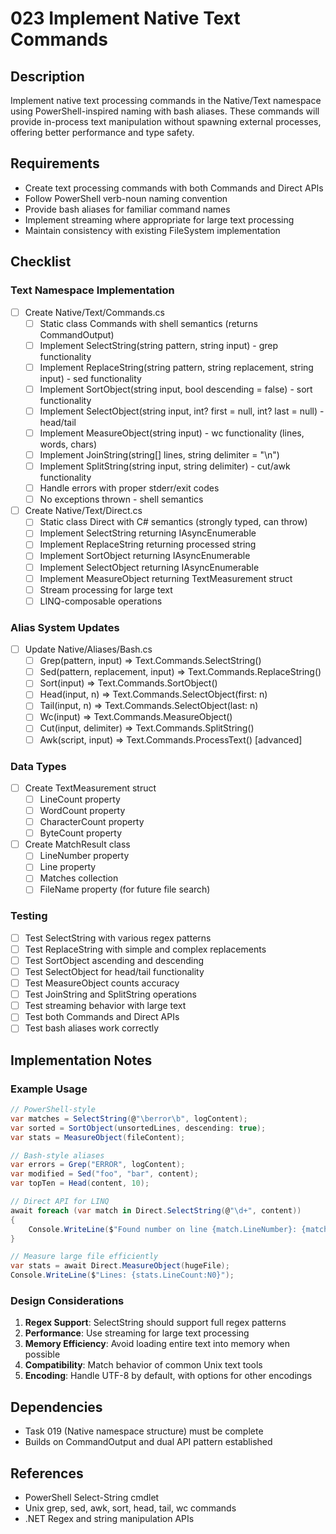 # 023 Implement Native Text Commands

## Description

Implement native text processing commands in the Native/Text namespace using PowerShell-inspired naming with bash aliases. These commands will provide in-process text manipulation without spawning external processes, offering better performance and type safety.

## Requirements

- Create text processing commands with both Commands and Direct APIs
- Follow PowerShell verb-noun naming convention
- Provide bash aliases for familiar command names
- Implement streaming where appropriate for large text processing
- Maintain consistency with existing FileSystem implementation

## Checklist

### Text Namespace Implementation
- [ ] Create Native/Text/Commands.cs
  - [ ] Static class Commands with shell semantics (returns CommandOutput)
  - [ ] Implement SelectString(string pattern, string input) - grep functionality
  - [ ] Implement ReplaceString(string pattern, string replacement, string input) - sed functionality
  - [ ] Implement SortObject(string input, bool descending = false) - sort functionality
  - [ ] Implement SelectObject(string input, int? first = null, int? last = null) - head/tail
  - [ ] Implement MeasureObject(string input) - wc functionality (lines, words, chars)
  - [ ] Implement JoinString(string[] lines, string delimiter = "\n")
  - [ ] Implement SplitString(string input, string delimiter) - cut/awk functionality
  - [ ] Handle errors with proper stderr/exit codes
  - [ ] No exceptions thrown - shell semantics

- [ ] Create Native/Text/Direct.cs
  - [ ] Static class Direct with C# semantics (strongly typed, can throw)
  - [ ] Implement SelectString returning IAsyncEnumerable<MatchResult>
  - [ ] Implement ReplaceString returning processed string
  - [ ] Implement SortObject returning IAsyncEnumerable<string>
  - [ ] Implement SelectObject returning IAsyncEnumerable<string>
  - [ ] Implement MeasureObject returning TextMeasurement struct
  - [ ] Stream processing for large text
  - [ ] LINQ-composable operations

### Alias System Updates
- [ ] Update Native/Aliases/Bash.cs
  - [ ] Grep(pattern, input) => Text.Commands.SelectString()
  - [ ] Sed(pattern, replacement, input) => Text.Commands.ReplaceString()
  - [ ] Sort(input) => Text.Commands.SortObject()
  - [ ] Head(input, n) => Text.Commands.SelectObject(first: n)
  - [ ] Tail(input, n) => Text.Commands.SelectObject(last: n)
  - [ ] Wc(input) => Text.Commands.MeasureObject()
  - [ ] Cut(input, delimiter) => Text.Commands.SplitString()
  - [ ] Awk(script, input) => Text.Commands.ProcessText() [advanced]

### Data Types
- [ ] Create TextMeasurement struct
  - [ ] LineCount property
  - [ ] WordCount property
  - [ ] CharacterCount property
  - [ ] ByteCount property

- [ ] Create MatchResult class
  - [ ] LineNumber property
  - [ ] Line property
  - [ ] Matches collection
  - [ ] FileName property (for future file search)

### Testing
- [ ] Test SelectString with various regex patterns
- [ ] Test ReplaceString with simple and complex replacements
- [ ] Test SortObject ascending and descending
- [ ] Test SelectObject for head/tail functionality
- [ ] Test MeasureObject counts accuracy
- [ ] Test JoinString and SplitString operations
- [ ] Test streaming behavior with large text
- [ ] Test both Commands and Direct APIs
- [ ] Test bash aliases work correctly

## Implementation Notes

### Example Usage

```csharp
// PowerShell-style
var matches = SelectString(@"\berror\b", logContent);
var sorted = SortObject(unsortedLines, descending: true);
var stats = MeasureObject(fileContent);

// Bash-style aliases
var errors = Grep("ERROR", logContent);
var modified = Sed("foo", "bar", content);
var topTen = Head(content, 10);

// Direct API for LINQ
await foreach (var match in Direct.SelectString(@"\d+", content))
{
    Console.WriteLine($"Found number on line {match.LineNumber}: {match.Line}");
}

// Measure large file efficiently
var stats = await Direct.MeasureObject(hugeFile);
Console.WriteLine($"Lines: {stats.LineCount:N0}");
```

### Design Considerations

1. **Regex Support**: SelectString should support full regex patterns
2. **Performance**: Use streaming for large text processing
3. **Memory Efficiency**: Avoid loading entire text into memory when possible
4. **Compatibility**: Match behavior of common Unix text tools
5. **Encoding**: Handle UTF-8 by default, with options for other encodings

## Dependencies

- Task 019 (Native namespace structure) must be complete
- Builds on CommandOutput and dual API pattern established

## References

- PowerShell Select-String cmdlet
- Unix grep, sed, awk, sort, head, tail, wc commands
- .NET Regex and string manipulation APIs